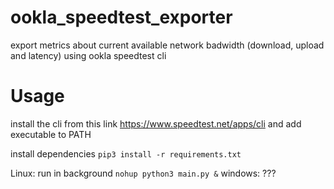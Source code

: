 # ookla_speedtest_exporter
export metrics about current available network badwidth (download, upload and latency) using ookla speedtest cli

# Usage
install the cli from this link https://www.speedtest.net/apps/cli and add executable to PATH

install dependencies `pip3 install -r requirements.txt`

Linux:
run in background `nohup python3 main.py &`
windows:
???

